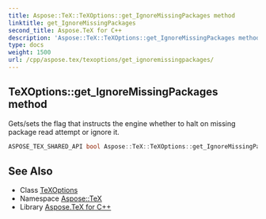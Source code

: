 ```yaml
---
title: Aspose::TeX::TeXOptions::get_IgnoreMissingPackages method
linktitle: get_IgnoreMissingPackages
second_title: Aspose.TeX for C++
description: 'Aspose::TeX::TeXOptions::get_IgnoreMissingPackages method. Gets/sets the flag that instructs the engine whether to halt on missing package read attempt or ignore it in C++.'
type: docs
weight: 1500
url: /cpp/aspose.tex/texoptions/get_ignoremissingpackages/
---
```

## TeXOptions::get_IgnoreMissingPackages method


Gets/sets the flag that instructs the engine whether to halt on missing package read attempt or ignore it.

```cpp
ASPOSE_TEX_SHARED_API bool Aspose::TeX::TeXOptions::get_IgnoreMissingPackages() const
```

## See Also

* Class [TeXOptions](../)
* Namespace [Aspose::TeX](../../)
* Library [Aspose.TeX for C++](../../../)
